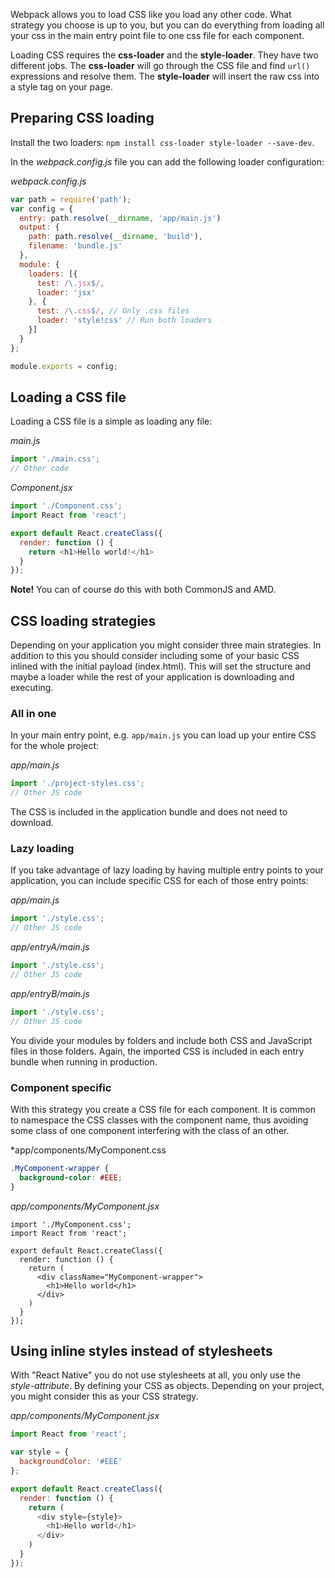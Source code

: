 Webpack allows you to load CSS like you load any other code. What strategy you choose is up to you, but you can do everything from loading all your css in the main entry point file to one css file for each component.

Loading CSS requires the **css-loader** and the **style-loader**. They have two different jobs. The **css-loader** will go through the CSS file and find `url()` expressions and resolve them. The **style-loader** will insert the raw css into a style tag on your page.

## Preparing CSS loading
Install the two loaders: `npm install css-loader style-loader --save-dev`.

In the *webpack.config.js* file you can add the following loader configuration:

*webpack.config.js*
```javascript
var path = require('path');
var config = {
  entry: path.resolve(__dirname, 'app/main.js')
  output: {
    path: path.resolve(__dirname, 'build'),
    filename: 'bundle.js'
  },
  module: {
    loaders: [{
      test: /\.jsx$/,
      loader: 'jsx'
    }, {
      test: /\.css$/, // Only .css files
      loader: 'style!css' // Run both loaders
    }]
  }
};

module.exports = config;
```

## Loading a CSS file
Loading a CSS file is a simple as loading any file:

*main.js*
```javascript
import './main.css';
// Other code
```

*Component.jsx*
```javascript
import './Component.css';
import React from 'react';

export default React.createClass({
  render: function () {
    return <h1>Hello world!</h1>
  }
});
```

**Note!** You can of course do this with both CommonJS and AMD.

## CSS loading strategies
Depending on your application you might consider three main strategies. In addition to this you should consider including some of your basic CSS inlined with the initial payload (index.html). This will set the structure and maybe a loader while the rest of your application is downloading and executing.

### All in one
In your main entry point, e.g. `app/main.js` you can load up your entire CSS for the whole project:

*app/main.js*
```javascript
import './project-styles.css';
// Other JS code
```

The CSS is included in the application bundle and does not need to download.


### Lazy loading
If you take advantage of lazy loading by having multiple entry points to your application, you can include specific CSS for each of those entry points:

*app/main.js*
```javascript
import './style.css';
// Other JS code
```

*app/entryA/main.js*
```javascript
import './style.css';
// Other JS code
```

*app/entryB/main.js*
```javascript
import './style.css';
// Other JS code
```

You divide your modules by folders and include both CSS and JavaScript files in those folders. Again, the imported CSS is included in each entry bundle when running in production. 

### Component specific
With this strategy you create a CSS file for each component. It is common to namespace the CSS classes with the component name, thus avoiding some class of one component interfering with the class of an other.

*app/components/MyComponent.css
```css
.MyComponent-wrapper {
  background-color: #EEE;
}
```

*app/components/MyComponent.jsx*
```
import './MyComponent.css';
import React from 'react';

export default React.createClass({
  render: function () {
    return (
      <div className="MyComponent-wrapper">
        <h1>Hello world</h1>
      </div>
    )
  }
});
```

## Using inline styles instead of stylesheets
With "React Native" you do not use stylesheets at all, you only use the *style-attribute*. By defining your CSS as objects. Depending on your project, you might consider this as your CSS strategy.

*app/components/MyComponent.jsx*
```javascript
import React from 'react';

var style = {
  backgroundColor: '#EEE'
};

export default React.createClass({
  render: function () {
    return (
      <div style={style}>
        <h1>Hello world</h1>
      </div>
    )
  }
});
```